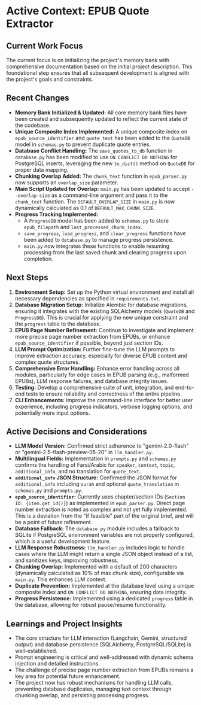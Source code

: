# Active Context: EPUB Quote Extractor

## Current Work Focus

The current focus is on initializing the project's memory bank with comprehensive documentation based on the initial project description. This foundational step ensures that all subsequent development is aligned with the project's goals and constraints.

## Recent Changes

*   **Memory Bank Initialized & Updated:** All core memory bank files have been created and subsequently updated to reflect the current state of the codebase.
*   **Unique Composite Index Implemented:** A unique composite index on `epub_source_identifier` and `quote_text` has been added to the `QuoteDB` model in `schemas.py` to prevent duplicate quote entries.
*   **Database Conflict Handling:** The `save_quotes_to_db` function in `database.py` has been modified to use `ON CONFLICT DO NOTHING` for PostgreSQL inserts, leveraging the new `to_dict()` method on `QuoteDB` for proper data mapping.
*   **Chunking Overlap Added:** The `chunk_text` function in `epub_parser.py` now supports an `overlap_size` parameter.
*   **Main Script Updated for Overlap:** `main.py` has been updated to accept `--overlap-size` as a command-line argument and pass it to the `chunk_text` function. The `DEFAULT_OVERLAP_SIZE` in `main.py` is now dynamically calculated as 0.1 of `DEFAULT_MAX_CHUNK_SIZE`.
*   **Progress Tracking Implemented:**
    *   A `ProgressDB` model has been added to `schemas.py` to store `epub_filepath` and `last_processed_chunk_index`.
    *   `save_progress`, `load_progress`, and `clear_progress` functions have been added to `database.py` to manage progress persistence.
    *   `main.py` now integrates these functions to enable resuming processing from the last saved chunk and clearing progress upon completion.

## Next Steps

1.  **Environment Setup:** Set up the Python virtual environment and install all necessary dependencies as specified in `requirements.txt`.
2.  **Database Migration Setup:** Initialize Alembic for database migrations, ensuring it integrates with the existing SQLAlchemy models (`QuoteDB` and `ProgressDB`). This is crucial for applying the new unique constraint and the `progress` table to the database.
3.  **EPUB Page Number Refinement:** Continue to investigate and implement more precise page number extraction from EPUBs, or enhance `epub_source_identifier` if possible, beyond just section IDs.
4.  **LLM Prompt Optimization:** Further fine-tune the LLM prompts to improve extraction accuracy, especially for diverse EPUB content and complex quote structures.
5.  **Comprehensive Error Handling:** Enhance error handling across all modules, particularly for edge cases in EPUB parsing (e.g., malformed EPUBs), LLM response failures, and database integrity issues.
6.  **Testing:** Develop a comprehensive suite of unit, integration, and end-to-end tests to ensure reliability and correctness of the entire pipeline.
7.  **CLI Enhancements:** Improve the command-line interface for better user experience, including progress indicators, verbose logging options, and potentially more input options.

## Active Decisions and Considerations

*   **LLM Model Version:** Confirmed strict adherence to "gemini-2.0-flash" or "gemini-2.5-flash-preview-05-20" in `llm_handler.py`.
*   **Multilingual Fields:** Implementation in `prompts.py` and `schemas.py` confirms the handling of Farsi/Arabic for `speaker`, `context`, `topic`, `additional_info`, and no translation for `quote_text`.
*   **`additional_info` JSON Structure:** Confirmed the JSON format for `additional_info` including `surah` and optional `quote_translation` in `schemas.py` and `prompts.py`.
*   **`epub_source_identifier`:** Currently uses chapter/section IDs (`Section ID: {item.get_id()}`) as implemented in `epub_parser.py`. Direct page number extraction is noted as complex and not yet fully implemented. This is a deviation from the "if feasible" part of the original brief, and will be a point of future refinement.
*   **Database Fallback:** The `database.py` module includes a fallback to SQLite if PostgreSQL environment variables are not properly configured, which is a useful development feature.
*   **LLM Response Robustness:** `llm_handler.py` includes logic to handle cases where the LLM might return a single JSON object instead of a list, and sanitizes keys, improving robustness.
*   **Chunking Overlap:** Implemented with a default of 200 characters (dynamically calculated as 10% of max chunk size), configurable via `main.py`. This enhances LLM context.
*   **Duplicate Prevention:** Implemented at the database level using a unique composite index and `ON CONFLICT DO NOTHING`, ensuring data integrity.
*   **Progress Persistence:** Implemented using a dedicated `progress` table in the database, allowing for robust pause/resume functionality.

## Learnings and Project Insights

*   The core structure for LLM interaction (Langchain, Gemini, structured output) and database persistence (SQLAlchemy, PostgreSQL/SQLite) is well-established.
*   Prompt engineering is critical and well-addressed with dynamic schema injection and detailed instructions.
*   The challenge of precise page number extraction from EPUBs remains a key area for potential future enhancement.
*   The project now has robust mechanisms for handling LLM calls, preventing database duplicates, managing text context through chunking overlap, and persisting processing progress.
